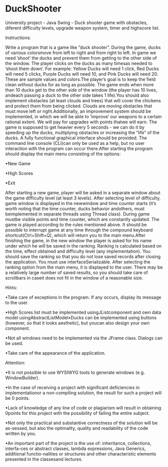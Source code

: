 # DuckShooter
University project - Java Swing - Duck shooter game with obstacles, diferent difficulty levels, upgrade weapon system, timer  and highscore list.

Instructions:

Write a program that is a game like ”duck shooter”. During the game, ducks of various colorsmove from left to right and from right to left. In game we need ’shoot’ the ducks and prevent them from getting to the other side of the window. The player clicks on the ducks as many timesas needed to ’shoot them down’. For example: Yellow Ducks will need 1 click, Red Ducks will need 5 clicks, Purple Ducks will need 10, and Pink Ducks will need 20. These are sample values and colors.The player’s goal is to keep the field clean without ducks for as long as possible. The game ends when more than 10 ducks get to the other side of the window (the player has 10 lives, andeach passing a duck to the other side takes 1 life).You should also implement obstacles (at least clouds and trees) that will cover the chickens and protect them from being clicked. Clouds are moving obstacles that must move left or right.Additionally, an improvement system should be implemented, in which we will be able to ’improve’ our weapons to a certain rational extent. We will pay for upgrades with points thatwe will earn. The game is supposed to get heavier every 5 seconds - we can do it by speeding up the ducks, multiplying obstacles or increasing the ”life” of the ducks. A fully functional graphical interface should be provided. The command line console (CLI)can only be used as a help, but no user interaction with the program can occur there.After starting the program should display the main menu consisting of the options:

•New Game

•High Scores

•Exit


After starting a new game, player will be asked in a separate window about the game difficulty level (at least 3 levels). After selecting level of difficulty, game window is displayed in the newwindow and time counter starts (it’s worth noting that the time counter, ducks behavior andothers, must beimplemented in separate threads using Thread class). During game mustbe visible points and time counter, which are constantly updated. The game is played according to the rules mentioned above. It should be possible to interrupt game at any time through the compound keyboard shortcut(Ctrl+Shift+Q), which will return you to the main menu.After finishing the game, in the new window the player is asked for his name under which he will be saved in the ranking. Ranking is calculated based on the time, effect obtained and difficulty level (any implementation). You should save the ranking so that you do not lose saved records after closing the application. You must use interfaceSerializable. After selecting the ranking option from the main menu, it is displayed to the user. There may be a relatively large number of saved results, so you should take care of scrollbars in caseit does not fit in the window of a reasonable size.

Hints:

•Take care of exceptions in the program. If any occurs, display its message to the user.

•High Scores list must be implemented usingJListcomponent and own data model usingAbstractListModel•Ducks can be implemented using buttons (however, so that it looks aesthetic), but youcan also design your own component.

•Not all windows need to be implemented via the JFrame class. Dialogs can be used.

•Take care of the appearance of the application.


Attention:

•It is not possible to use WYSIWYG tools to generate windows (e.g. WindowBuilder).

•In the case of receiving a project with significant deficiencies in implementationor a non-compiling solution, the result for such a project will be 0 points.

•Lack of knowledge of any line of code or plagiarism will result in obtaining 0points for this project with the possibility of failing the entire subject.

•Not only the practical and substantive correctness of the solution will be as-sessed, but also the optimality, quality and readability of the code written by you.

•An important part of the project is the use of: inheritance, collections, interfa-ces or abstract classes, lambda expressions, Java Generics, additional functio-nalities or structures and other characteristic elements presented in the classesand lectures.

